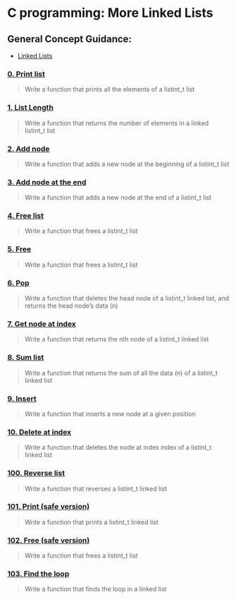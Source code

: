 # C programming: More Linked Lists
## General Concept Guidance:
* [Linked Lists](https://www.youtube.com/watch?v=udapt4FGY20&feature=youtu.be&t=2m10s)
### [0. Print list](./0-print_listint.c)
> Write a function that prints all the elements of a listint_t list
### [1. List Length](./1-listint_len.c)
> Write a function that returns the number of elements in a linked listint_t list
### [2. Add node](./2-add_nodeint.c)
> Write a function that adds a new node at the beginning of a listint_t list
### [3. Add node at the end](./3-add_nodeint_end.c)
> Write a function that adds a new node at the end of a listint_t list
### [4. Free list](./4-free_listint.c)
> Write a function that frees a listint_t list
### [5. Free](./5-free_listint2.c)
> Write a function that frees a listint_t list
### [6. Pop](./6-pop_listint.c)
> Write a function that deletes the head node of a listint_t linked list, and returns the head node’s data (n)
### [7. Get node at index](./7-get_nodeint.c)
> Write a function that returns the nth node of a listint_t linked list
### [8. Sum list](./8-sum_listint.c)
> Write a function that returns the sum of all the data (n) of a listint_t linked list
### [9. Insert](./9-insert_nodeint.c)
> Write a function that inserts a new node at a given position
### [10. Delete at index](./10-delete_nodeint.c)
> Write a function that deletes the node at index index of a listint_t linked list
### [100. Reverse list](./100-reverse_listint.c)
> Write a function that reverses a listint_t linked list
### [101. Print (safe version)](./101-print_listint_safe.c)
> Write a function that prints a listint_t linked list
### [102. Free (safe version)](./102-free_listint_safe.c)
> Write a function that frees a listint_t list
### [103. Find the loop](./103-find_loop.c)
> Write a function that finds the loop in a linked list